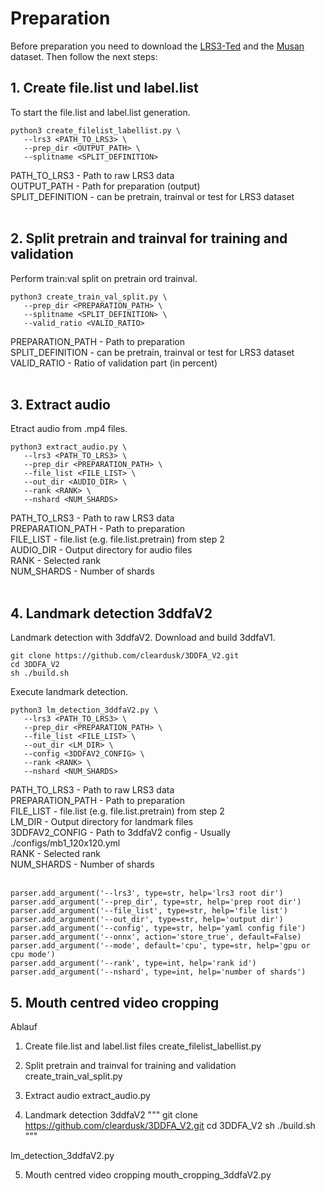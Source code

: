 
# Preparation


Before preparation you need to download the [LRS3-Ted](https://www.robots.ox.ac.uk/~vgg/data/lip_reading/) and the [Musan](http://www.openslr.org/17/) dataset. Then follow the next steps:

## 1. Create file.list und label.list
To start the file.list and label.list generation.
```shell
python3 create_filelist_labellist.py \
   --lrs3 <PATH_TO_LRS3> \
   --prep_dir <OUTPUT_PATH> \
   --splitname <SPLIT_DEFINITION>
```
PATH_TO_LRS3 - Path to raw LRS3 data \
OUTPUT_PATH - Path for preparation (output) \
SPLIT_DEFINITION - can be pretrain, trainval or test for LRS3 dataset \
<br>

## 2. Split pretrain and trainval for training and validation
Perform train:val split on pretrain ord trainval.
```shell
python3 create_train_val_split.py \
   --prep_dir <PREPARATION_PATH> \
   --splitname <SPLIT_DEFINITION> \
   --valid_ratio <VALID_RATIO>
```
PREPARATION_PATH - Path to preparation \
SPLIT_DEFINITION - can be pretrain, trainval or test for LRS3 dataset \
VALID_RATIO - Ratio of validation part (in percent) \
<br>


## 3. Extract audio
Etract audio from .mp4 files.
```shell
python3 extract_audio.py \
   --lrs3 <PATH_TO_LRS3> \
   --prep_dir <PREPARATION_PATH> \
   --file_list <FILE_LIST> \
   --out_dir <AUDIO_DIR> \
   --rank <RANK> \
   --nshard <NUM_SHARDS>
```
PATH_TO_LRS3 - Path to raw LRS3 data \
PREPARATION_PATH - Path to preparation \
FILE_LIST - file.list (e.g. file.list.pretrain) from step 2 \
AUDIO_DIR -  Output directory for audio files \
RANK - Selected rank \
NUM_SHARDS - Number of shards \
<br>


## 4. Landmark detection 3ddfaV2
Landmark detection with 3ddfaV2.
Download and build 3ddfaV1.
```shell
git clone https://github.com/cleardusk/3DDFA_V2.git
cd 3DDFA_V2
sh ./build.sh
```
Execute landmark detection.
```shell
python3 lm_detection_3ddfaV2.py \
   --lrs3 <PATH_TO_LRS3> \
   --prep_dir <PREPARATION_PATH> \
   --file_list <FILE_LIST> \
   --out_dir <LM_DIR> \
   --config <3DDFAV2_CONFIG> \
   --rank <RANK> \
   --nshard <NUM_SHARDS>
```
PATH_TO_LRS3 - Path to raw LRS3 data \
PREPARATION_PATH - Path to preparation \
FILE_LIST - file.list (e.g. file.list.pretrain) from step 2 \
LM_DIR -  Output directory for landmark files \
3DDFAV2_CONFIG - Path to 3ddfaV2 config - Usually ./configs/mb1_120x120.yml \
RANK - Selected rank \
NUM_SHARDS - Number of shards \
<br>



    parser.add_argument('--lrs3', type=str, help='lrs3 root dir')
    parser.add_argument('--prep_dir', type=str, help='prep root dir')
    parser.add_argument('--file_list', type=str, help='file list')
    parser.add_argument('--out_dir', type=str, help='output dir')
    parser.add_argument('--config', type=str, help='yaml config file')
    parser.add_argument('--onnx', action='store_true', default=False)
    parser.add_argument('--mode', default='cpu', type=str, help='gpu or cpu mode')
    parser.add_argument('--rank', type=int, help='rank id')
    parser.add_argument('--nshard', type=int, help='number of shards')


## 5. Mouth centred video cropping




Ablauf

1. Create file.list and label.list files
create_filelist_labellist.py 

2. Split pretrain and trainval for training and validation 
create_train_val_split.py

3. Extract audio
extract_audio.py

4. Landmark detection 3ddfaV2
"""
git clone https://github.com/cleardusk/3DDFA_V2.git
cd 3DDFA_V2
sh ./build.sh
"""

lm_detection_3ddfaV2.py

5. Mouth centred video cropping
mouth_cropping_3ddfaV2.py



